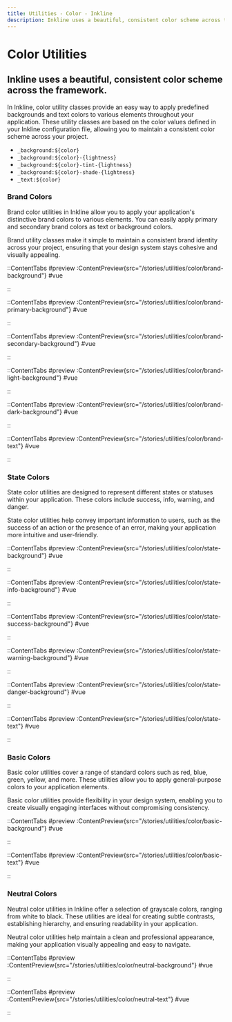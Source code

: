 ```yaml
---
title: Utilities - Color - Inkline
description: Inkline uses a beautiful, consistent color scheme across the framework. 
---
```


# Color Utilities
## Inkline uses a beautiful, consistent color scheme across the framework. 

In Inkline, color utility classes provide an easy way to apply predefined backgrounds and text colors to various elements throughout your application. These utility classes are based on the color values defined in your Inkline configuration file, allowing you to maintain a consistent color scheme across your project. 

- `_background:${color}`
- `_background:${color}-{lightness}`
- `_background:${color}-tint-{lightness}`
- `_background:${color}-shade-{lightness}`
- `_text:${color}`


### Brand Colors
Brand color utilities in Inkline allow you to apply your application's distinctive brand colors to various elements. You can easily apply primary and secondary brand colors as text or background colors.

Brand utility classes make it simple to maintain a consistent brand identity across your project, ensuring that your design system stays cohesive and visually appealing.

::ContentTabs
#preview
:ContentPreview{src="/stories/utilities/color/brand-background"}
#vue
<!-- Autodocs{src="@inkline/inkline/stories/utilities/color/brand-background.vue" lang="vue"} -->
::

::ContentTabs
#preview
:ContentPreview{src="/stories/utilities/color/brand-primary-background"}
#vue
<!-- Autodocs{src="@inkline/inkline/stories/utilities/color/brand-primary-background.vue" lang="vue"} -->
::

::ContentTabs
#preview
:ContentPreview{src="/stories/utilities/color/brand-secondary-background"}
#vue
<!-- Autodocs{src="@inkline/inkline/stories/utilities/color/brand-secondary-background.vue" lang="vue"} -->
::

::ContentTabs
#preview
:ContentPreview{src="/stories/utilities/color/brand-light-background"}
#vue
<!-- Autodocs{src="@inkline/inkline/stories/utilities/color/brand-light-background.vue" lang="vue"} -->
::

::ContentTabs
#preview
:ContentPreview{src="/stories/utilities/color/brand-dark-background"}
#vue
<!-- Autodocs{src="@inkline/inkline/stories/utilities/color/brand-dark-background.vue" lang="vue"} -->
::

::ContentTabs
#preview
:ContentPreview{src="/stories/utilities/color/brand-text"}
#vue
<!-- Autodocs{src="@inkline/inkline/stories/utilities/color/brand-text.vue" lang="vue"} -->
::


### State Colors
State color utilities are designed to represent different states or statuses within your application. These colors include success, info, warning, and danger.

State color utilities help convey important information to users, such as the success of an action or the presence of an error, making your application more intuitive and user-friendly.

::ContentTabs
#preview
:ContentPreview{src="/stories/utilities/color/state-background"}
#vue
<!-- Autodocs{src="@inkline/inkline/stories/utilities/color/state-background.vue" lang="vue"} -->
::

::ContentTabs
#preview
:ContentPreview{src="/stories/utilities/color/state-info-background"}
#vue
<!-- Autodocs{src="@inkline/inkline/stories/utilities/color/state-info-background.vue" lang="vue"} -->
::

::ContentTabs
#preview
:ContentPreview{src="/stories/utilities/color/state-success-background"}
#vue
<!-- Autodocs{src="@inkline/inkline/stories/utilities/color/state-success-background.vue" lang="vue"} -->
::

::ContentTabs
#preview
:ContentPreview{src="/stories/utilities/color/state-warning-background"}
#vue
<!-- Autodocs{src="@inkline/inkline/stories/utilities/color/state-warning-background.vue" lang="vue"} -->
::

::ContentTabs
#preview
:ContentPreview{src="/stories/utilities/color/state-danger-background"}
#vue
<!-- Autodocs{src="@inkline/inkline/stories/utilities/color/state-danger-background.vue" lang="vue"} -->
::

::ContentTabs
#preview
:ContentPreview{src="/stories/utilities/color/state-text"}
#vue
<!-- Autodocs{src="@inkline/inkline/stories/utilities/color/state-text.vue" lang="vue"} -->
::


### Basic Colors
Basic color utilities cover a range of standard colors such as red, blue, green, yellow, and more. These utilities allow you to apply general-purpose colors to your application elements. 

Basic color utilities provide flexibility in your design system, enabling you to create visually engaging interfaces without compromising consistency.


::ContentTabs
#preview
:ContentPreview{src="/stories/utilities/color/basic-background"}
#vue
<!-- Autodocs{src="@inkline/inkline/stories/utilities/color/basic-background.vue" lang="vue"} -->
::


::ContentTabs
#preview
:ContentPreview{src="/stories/utilities/color/basic-text"}
#vue
<!-- Autodocs{src="@inkline/inkline/stories/utilities/color/basic-text.vue" lang="vue"} -->
::


### Neutral Colors
Neutral color utilities in Inkline offer a selection of grayscale colors, ranging from white to black. These utilities are ideal for creating subtle contrasts, establishing hierarchy, and ensuring readability in your application. 

Neutral color utilities help maintain a clean and professional appearance, making your application visually appealing and easy to navigate.

::ContentTabs
#preview
:ContentPreview{src="/stories/utilities/color/neutral-background"}
#vue
<!-- Autodocs{src="@inkline/inkline/stories/utilities/color/neutral-background.vue" lang="vue"} -->
::

::ContentTabs
#preview
:ContentPreview{src="/stories/utilities/color/neutral-text"}
#vue
<!-- Autodocs{src="@inkline/inkline/stories/utilities/color/neutral-text.vue" lang="vue"} -->
::
